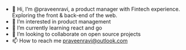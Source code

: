 - 👋 Hi, I’m @praveenravi, a product manager with Fintech experience. Exploring the front & back-end of the web.
- 👀 I’m interested in product management
- 🌱 I’m currently learning react and go
- 💞️ I’m looking to collaborate on open source projects
- 📫 How to reach me praveenravi@outlook.com

<!---
praveenravi/praveenravi is a ✨ special ✨ repository because its `README.md` (this file) appears on your GitHub profile.
You can click the Preview link to take a look at your changes.
--->
